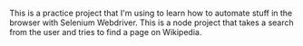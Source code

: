 This is a practice project that I'm using to learn how to automate stuff in the browser with Selenium Webdriver. This is a node project that takes a search from the user and tries to find a page on Wikipedia.
